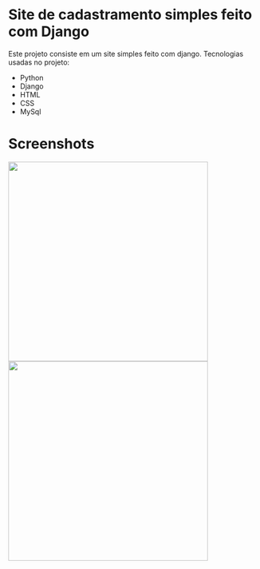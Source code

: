 # Site de cadastramento simples feito com Django
 Este projeto consiste em um site simples feito com django.
 Tecnologias usadas no projeto:
 <ul>
  <li>Python</li>
  <li>Django</li>
  <li>HTML</li>
  <li>CSS</li>
  <li>MySql</li>
 </ul>

# Screenshots

<div align="left">
<img src="https://github.com/Isaac2109/Site-Cadastro-Django/assets/113056042/3595c1b8-00ec-46a6-bb1b-1afa1ee88721" width="400px" />
<img src="https://github.com/Isaac2109/Site-Cadastro-Django/assets/113056042/5981a29d-9964-40be-81ca-df6571b50312" width="400px" />
</div>

